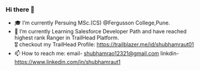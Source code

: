 ### Hi there 👋

- 🎓 I’m currently Persuing MSc.(CS) @Fergusson College,Pune.<br>
- 🚀 I’m currently Learning Salesforce Developer Path and have reached highest rank Ranger in TrailHead Platform. <br>
         🎖️ checkout my TrailHead Profile: https://trailblazer.me/id/shubhamraut01
- 📫 How to reach me: email- shubhamrao12321@gmail.com
                      linkdin- https://www.linkedin.com/in/shubhamraut1
